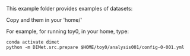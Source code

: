 This example folder provides examples of datasets:

Copy and them in your 'home/'

For example, for running toy0, in your home, type:

```
conda activate dimet
python -m DIMet.src.prepare $HOME/toy0/analysis001/config-0-001.yml
```


